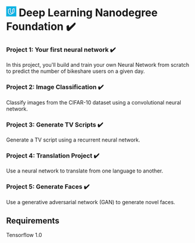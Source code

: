 # ![udacity](udacity.jpg) Deep Learning Nanodegree Foundation :heavy_check_mark:

### Project 1: Your first neural network :heavy_check_mark:
In this project, you'll build and train your own Neural Network from scratch to predict the number of bikeshare users on a given day.

### Project 2: Image Classification :heavy_check_mark:
Classify images from the CIFAR-10 dataset using a convolutional neural network.

### Project 3: Generate TV Scripts :heavy_check_mark:
Generate a TV script using a recurrent neural network.

### Project 4: Translation Project :heavy_check_mark:
Use a neural network to translate from one language to another.

### Project 5: Generate Faces :heavy_check_mark:
Use a generative adversarial network (GAN) to generate novel faces.


## Requirements
Tensorflow 1.0




